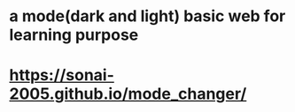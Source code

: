 # a mode(dark and light) basic web for learning purpose
# https://sonai-2005.github.io/mode_changer/
